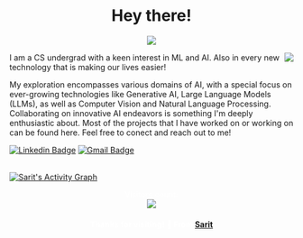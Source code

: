 

<!--
**SARIT42/SARIT42** is a ✨ _special_ ✨ repository because its `README.md` (this file) appears on your GitHub profile.

Here are some ideas to get you started:

- 🔭 I’m currently working on ...
- 🌱 I’m currently learning ...
- 👯 I’m looking to collaborate on ...
- 🤔 I’m looking for help with ...
- 💬 Ask me about ...
- 📫 How to reach me: ...
- 😄 Pronouns: ...
- ⚡ Fun fact: ...


<h1 align="center">Hey there! Glad to have you here. </h1>



- 🔭 I’m currently learning **GANs** 
- 👯 I’m looking to collaborate on **ML & DL Projects**
- ⚡ Rock Music, Real Madrid and AI.


<h3 align="left">Connect with me:</h3>
<p align="left">
<a href="mailto:7381014411sarit@gmail.com"><img align="center" alt="Sarit | Gmail"  width="32px" height="27px" src="https://cdn.dribbble.com/users/2113992/screenshots/14510264/gmail_animation.gif"/></a>
<a href="https://twitter.com/sarit_rath42" target="blank"><img align="center" src="https://raw.githubusercontent.com/rahuldkjain/github-profile-readme-generator/master/src/images/icons/Social/twitter.svg" alt="sarit_rath42" height="30" width="40" /></a>
<a href="https://www.linkedin.com/in/sarit-samyak-rath-6677a3204/" target="blank"><img align="center" src="https://raw.githubusercontent.com/rahuldkjain/github-profile-readme-generator/master/src/images/icons/Social/linked-in-alt.svg" alt="sarit-samyak-rath-6677a3204" height="30" width="40" /></a>
<a href="https://www.instagram.com/saritrath/" target="blank"><img align="center" src="https://raw.githubusercontent.com/rahuldkjain/github-profile-readme-generator/master/src/images/icons/Social/instagram.svg" alt="saritrath" height="30" width="40" /></a>
<a href="https://leetcode.com/SARIT42/" target="blank"><img align="center" src="https://cdn.jsdelivr.net/npm/simple-icons@3.1.0/icons/leetcode.svg" alt="SARIT42" height="30" width="40" /></a> 
</p>

<h3 align="left">Languages and Tools:</h3>
<p align="left"> <a href="https://www.cprogramming.com/" target="_blank"> <img src="https://raw.githubusercontent.com/devicons/devicon/master/icons/c/c-original.svg" alt="c" width="40" height="40"/> </a> <a href="https://www.w3schools.com/cpp/" target="_blank"> <img src="https://raw.githubusercontent.com/devicons/devicon/master/icons/cplusplus/cplusplus-original.svg" alt="cplusplus" width="40" height="40"/> </a> <a href="https://www.w3.org/html/" target="_blank"> <img src="https://raw.githubusercontent.com/devicons/devicon/master/icons/html5/html5-original-wordmark.svg" alt="html5" width="40" height="40"/> </a> <a href="https://www.java.com" target="_blank"> <img src="https://raw.githubusercontent.com/devicons/devicon/master/icons/java/java-original.svg" alt="java" width="40" height="40"/> </a> <a href="https://www.python.org" target="_blank"> <img src="https://raw.githubusercontent.com/devicons/devicon/master/icons/python/python-original.svg" alt="python" width="40" height="40"/> </a> <a href="https://scikit-learn.org/" target="_blank"> <img src="https://upload.wikimedia.org/wikipedia/commons/0/05/Scikit_learn_logo_small.svg" alt="scikit_learn" width="40" height="40"/> </a> <a href="https://tensorflow.org/" target="_blank"> <img src="https://raw.githubusercontent.com/devicons/devicon/master/icons/tensorflow/tensorflow-original.svg" alt="tensorflow" width="40" height="40"/> </a> <a href="https://www.mysql.com/" target="_blank" rel="noreferrer"> <img src="https://raw.githubusercontent.com/devicons/devicon/master/icons/mysql/mysql-original-wordmark.svg" alt="mysql"  width="40px" height="40px"/> </a> <a href="https://opencv.org/" target="_blank" rel="noreferrer"> <img src="https://img.icons8.com/fluency/48/000000/opencv.png" alt="opencv"  width="40px" height="40px"/> </a> <a href="https://powerbi.microsoft.com/en-us/" target="_blank" rel="noreferrer"> <img src="https://cdn.jsdelivr.net/npm/simple-icons@3.1.0/icons/powerbi.svg" alt="powerbi"  width="40px" height="40px"/> </a> </p>


![](https://visitor-badge.laobi.icu/badge?page_id=SARIT42.SARIT42)   <br/>   
 <p align="center">
    <a href="https://github.com/SARIT42/github-readme-streak-stats">
        <img title="🔥 Get streak stats for your profile at git.io/streak-stats" alt="Sarit's streak" src="https://github-readme-streak-stats.herokuapp.com/?user=SARIT42&theme=synthwave&hide_border=true&stroke=0000&background=0D1117"/>
    </a>
  <br/>
    <a href="https://github.com/SARIT42/github-readme-stats"><img alt="Sarit's Github Stats" src="https://github-readme-stats.vercel.app/api?username=SARIT42&show_icons=true&count_private=true&theme=synthwave&hide_border=true&bg_color=0D1117" /></a>
  <a href="https://github.com/SARIT42/github-readme-stats"><img alt="Sarit's Top Languages" src="https://github-readme-stats.vercel.app/api/top-langs/?username=SARIT42&langs_count=8&count_private=true&layout=compact&theme=synthwave&hide_border=true&bg_color=0D1117" /></a>
  <br/>
  <!--<b>Note:</b> Top languages is only a metric of the languages my public code consists of and doesn't reflect experience or skill level.
  <br/>-->
 <!--
<br/> 

[![](https://github-readme-activity-graph.cyclic.app/graph?username=SARIT42&theme=nightowl)](https://github.com/SARIT42/github-readme-activity-graph)

<br/>
<br/>


---

<div align="right" style="color:white">

#### Thanks for visiting 💚
![VisitorCount](https://profile-counter.glitch.me/SARIT42/count.svg)

🧉 From [Sarit Samyak Rath](https://github.com/SARIT42)

</div>
-->


<h1 align='center'> Hey there! </h1>

<p align="center">
  <a href="[https://github.com/DenverCoder1/readme-typing-svg"><img src="https://readme-typing-svg.herokuapp.com?lines=Software+Developer+from+India;Interested+in+ML+and+AI!"></a>
</p>
<img  align='right' src="https://media.tenor.com/GfSX-u7VGM4AAAAC/coding.gif">
I am a CS undergrad with a keen interest in ML and AI. Also in every new technology that is making our lives easier!

My exploration encompasses various domains of AI, with a special focus on ever-growing technologies like Generative AI, Large Language Models (LLMs), as well as Computer Vision and Natural Language Processing. Collaborating on innovative AI endeavors is something I'm deeply enthusiastic about.
Most of the projects that I have worked on or working on can be found here. Feel free to conect and reach out to me!



[![Linkedin Badge](https://img.shields.io/badge/LinkedIn-0077B5?style=for-the-badge&logo=linkedin&logoColor=white&&link=https://www.linkedin.com/in/sarit-samyak-rath-6677a3204/)](https://www.linkedin.com/in/sarit-samyak-rath-6677a3204/)
[![Gmail Badge](https://img.shields.io/badge/Gmail-D14836?style=for-the-badge&logo=gmail&logoColor=white&link=mailto:7381014411sarit@gmail.com)](mailto:7381014411sarit@gmail.com)



  <br/>
   <a href="https://github.com/adityarajsahu">
    <img alt="Sarit's Activity Graph" src="https://github-readme-activity-graph.vercel.app/graph?username=SARIT42&theme=tokyo-night" />     
   </a>
  <br/>
<!--
 Reach out to me on :point_right: [![Linkedin Badge](https://img.shields.io/badge/-Linkedin-4169E1?style=flat-square&logo=Linkedin&logoColor=white&&link=https://www.linkedin.com/in/vividha-rawat-761905143/)](https://www.linkedin.com/in/vividha-rawat-761905143/)
[![Medium Badge](https://img.shields.io/badge/-Medium-000?style=flat-square&logo=Medium&logoColor=white&&link=https://medium.com/@rvividha)](https://medium.com/@rvividha)
[![Gmail Badge](https://img.shields.io/badge/-Gmail-c14438?style=flat-square&logo=Gmail&logoColor=white&link=mailto:rvividha@gmail.com)](mailto:rvividha@gmail.com)
-->
<p align="center">
<!--  <img src="https://github-readme-stats.vercel.app/api?username=V2dha&show_icons=true&title_color=4E1C94&icon_color=4E1C94&text_color=0F0321&bg_color=FFFFFF" alt="V2dha"/>  -->
</p>
<div align="center" style="color:white">

<p align="center"> 
  Visitors count:<br>
  <img src="https://profile-counter.glitch.me/SARIT42/count.svg" />
</p>

#### Thanks for visiting! 🧉 From [Sarit](https://github.com/SARIT42)

</div>
